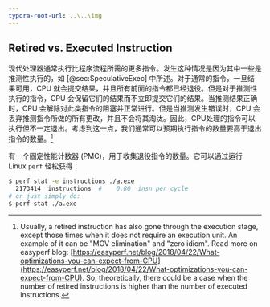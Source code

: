 ```yaml
---
typora-root-url: ..\..\img
---
```


## Retired vs. Executed Instruction

现代处理器通常执行比程序流程所需的更多指令。发生这种情况是因为其中一些是推测性执行的，如 [@sec:SpeculativeExec] 中所述。对于通常的指令，一旦结果可用，CPU 就会提交结果，并且所有前面的指令都已经退役。但是对于推测性执行的指令，CPU 会保留它们的结果而不立即提交它们的结果。当推测结果正确时，CPU 会解除对此类指令的阻塞并正常进行。但是当推测发生错误时，CPU 会丢弃推测指令所做的所有更改，并且不会将其淘汰。因此，CPU处理的指令可以执行但不一定退出。考虑到这一点，我们通常可以预期执行指令的数量要高于退出指令的数量。[^1]

有一个固定性能计数器 (PMC)，用于收集退役指令的数量。它可以通过运行 Linux `perf` 轻松获得：

```bash
$ perf stat -e instructions ./a.exe
  2173414  instructions  #    0.80  insn per cycle 
# or just simply do:
$ perf stat ./a.exe
```

[^1]: Usually, a retired instruction has also gone through the execution stage, except those times when it does not require an execution unit. An example of it can be "MOV elimination" and "zero idiom". Read more on easyperf blog: [https://easyperf.net/blog/2018/04/22/What-optimizations-you-can-expect-from-CPU](https://easyperf.net/blog/2018/04/22/What-optimizations-you-can-expect-from-CPU). So, theoretically, there could be a case when the number of retired instructions is higher than the number of executed instructions.
